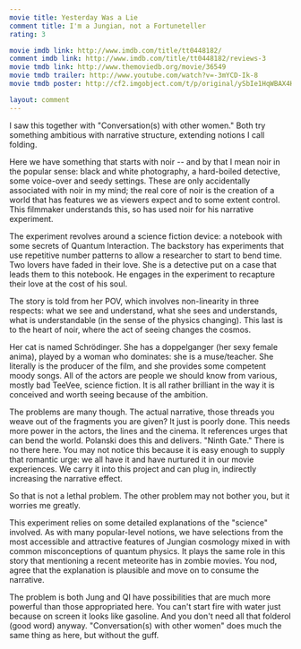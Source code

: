 ```yaml
---
movie title: Yesterday Was a Lie
comment title: I'm a Jungian, not a Fortuneteller
rating: 3

movie imdb link: http://www.imdb.com/title/tt0448182/
comment imdb link: http://www.imdb.com/title/tt0448182/reviews-3
movie tmdb link: http://www.themoviedb.org/movie/36549
movie tmdb trailer: http://www.youtube.com/watch?v=-3mYCD-Ik-8
movie tmdb poster: http://cf2.imgobject.com/t/p/original/ySbIe1HqWBAX4Hntj32ArYHyJSb.jpg

layout: comment
---
```


I saw this together with "Conversation(s) with other women." Both try something ambitious with narrative structure, extending notions I call folding.

Here we have something that starts with noir -- and by that I mean noir in the popular sense: black and white photography, a hard-boiled detective, some voice-over and seedy settings. These are only accidentally associated with noir in my mind; the real core of noir is the creation of a world that has features we as viewers expect and to some extent control. This filmmaker understands this, so has used noir for his narrative experiment.

The experiment revolves around a science fiction device: a notebook with some secrets of Quantum Interaction. The backstory has experiments that use repetitive number patterns to allow a researcher to start to bend time. Two lovers have faded in their love. She is a detective put on a case that leads them to this notebook. He engages in the experiment to recapture their love at the cost of his soul. 

The story is told from her POV, which involves non-linearity in three respects: what we see and understand, what she sees and understands, what is understandable (in the sense of the physics changing). This last is to the heart of noir, where the act of seeing changes the cosmos.

Her cat is named Schrödinger. She has a doppelganger (her sexy female anima), played by a woman who dominates: she is a muse/teacher. She literally is the producer of the film, and she provides some competent moody songs. All of the actors are people we should know from various, mostly bad TeeVee, science fiction. It is all rather brilliant in the way it is conceived and worth seeing because of the ambition.

The problems are many though. The actual narrative, those threads you weave out of the fragments you are given? It just is poorly done. This needs more power in the actors, the lines and the cinema. It references urges that can bend the world. Polanski does this and delivers. "Ninth Gate." There is no there here. You may not notice this because it is easy enough to supply that romantic urge: we all have it and have nurtured it in our movie experiences. We carry it into this project and can plug in, indirectly increasing the narrative effect.

So that is not a lethal problem. The other problem may not bother you, but it worries me greatly.

This experiment relies on some detailed explanations of the "science" involved. As with many popular-level notions, we have selections from the most accessible and attractive features of Jungian cosmology mixed in with common misconceptions of quantum physics. It plays the same role in this story that mentioning a recent meteorite has in zombie movies. You nod, agree that the explanation is plausible and move on to consume the narrative.

The problem is both Jung and QI have possibilities that are much more powerful than those appropriated here. You can't start fire with water just because on screen it looks like gasoline. And you don't need all that folderol (good word) anyway. "Conversation(s) with other women" does much the same thing as here, but without the guff.